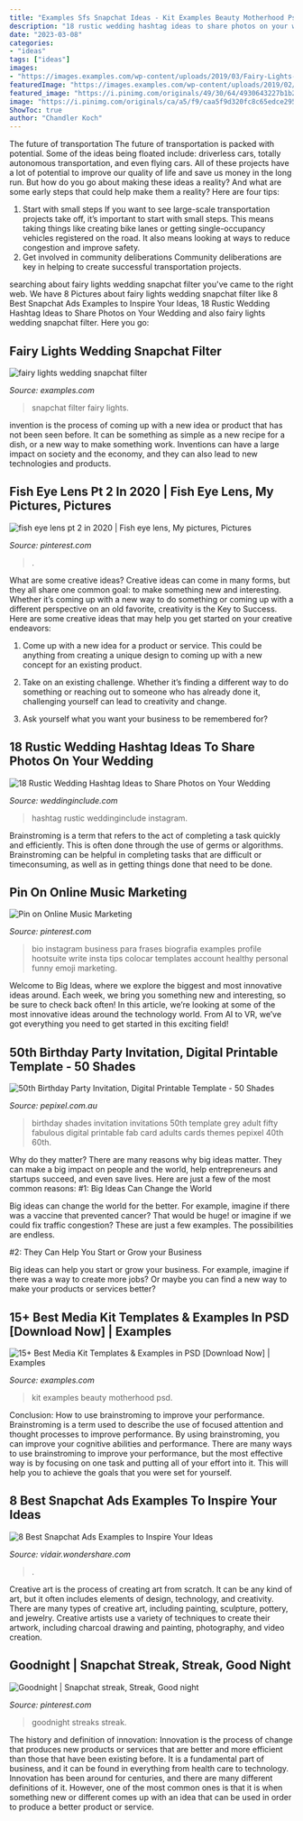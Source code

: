 ```yaml
---
title: "Examples Sfs Snapchat Ideas - Kit Examples Beauty Motherhood Psd"
description: "18 rustic wedding hashtag ideas to share photos on your wedding"
date: "2023-03-08"
categories:
- "ideas"
tags: ["ideas"]
images:
- "https://images.examples.com/wp-content/uploads/2019/03/Fairy-Lights-Wedding-Snapchat-Filter.jpg"
featuredImage: "https://images.examples.com/wp-content/uploads/2019/02/Beauty-and-Motherhood-Blog-Youtube-Media-Kit.jpg"
featured_image: "https://i.pinimg.com/originals/49/30/64/4930643227b1b2bbce5aec86db84f30f.png"
image: "https://i.pinimg.com/originals/ca/a5/f9/caa5f9d320fc8c65edce2958f84a1d76.jpg"
ShowToc: true
author: "Chandler Koch"
---
```



The future of transportation
The future of transportation is packed with potential. Some of the ideas being floated include: driverless cars, totally autonomous transportation, and even flying cars. All of these projects have a lot of potential to improve our quality of life and save us money in the long run. But how do you go about making these ideas a reality? And what are some early steps that could help make them a reality? Here are four tips: 
1. Start with small steps 
If you want to see large-scale transportation projects take off, it’s important to start with small steps. This means taking things like creating bike lanes or getting single-occupancy vehicles registered on the road. It also means looking at ways to reduce congestion and improve safety. 
2. Get involved in community deliberations 
Community deliberations are key in helping to create successful transportation projects.

	

		
searching about fairy lights wedding snapchat filter you've came to the right web. We have 8 Pictures about fairy lights wedding snapchat filter like 8 Best Snapchat Ads Examples to Inspire Your Ideas, 18 Rustic Wedding Hashtag Ideas to Share Photos on Your Wedding and also fairy lights wedding snapchat filter. Here you go:
		
    
## Fairy Lights Wedding Snapchat Filter

<img loading=lazy src="https://images.examples.com/wp-content/uploads/2019/03/Fairy-Lights-Wedding-Snapchat-Filter.jpg" onerror="this.onerror=null;this.src='https://tse4.mm.bing.net/th?id=OIP.8ksp_BxiB9ksMUyRfXFtkwHaIp&amp;pid=15.1';" alt="fairy lights wedding snapchat filter">

_Source: examples.com_

>snapchat filter fairy lights. 

	

invention is the process of coming up with a new idea or product that has not been seen before. It can be something as simple as a new recipe for a dish, or a new way to make something work. Inventions can have a large impact on society and the economy, and they can also lead to new technologies and products.

    
## Fish Eye Lens Pt 2 In 2020 | Fish Eye Lens, My Pictures, Pictures

<img loading=lazy src="https://i.pinimg.com/originals/ca/a5/f9/caa5f9d320fc8c65edce2958f84a1d76.jpg" onerror="this.onerror=null;this.src='https://tse4.mm.bing.net/th?id=OIP.TDXo-H-5lfqbQUdK-8UWEgHaJ4&amp;pid=15.1';" alt="fish eye lens pt 2 in 2020 | Fish eye lens, My pictures, Pictures">

_Source: pinterest.com_

>. 

	

What are some creative ideas?
Creative ideas can come in many forms, but they all share one common goal: to make something new and interesting. Whether it’s coming up with a new way to do something or coming up with a different perspective on an old favorite, creativity is the Key to Success. Here are some creative ideas that may help you get started on your creative endeavors: 
1. Come up with a new idea for a product or service. This could be anything from creating a unique design to coming up with a new concept for an existing product.

2. Take on an existing challenge. Whether it’s finding a different way to do something or reaching out to someone who has already done it, challenging yourself can lead to creativity and change.

3. Ask yourself what you want your business to be remembered for?

    
## 18 Rustic Wedding Hashtag Ideas To Share Photos On Your Wedding

<img loading=lazy src="https://www.weddinginclude.com/wp-content/uploads/2017/03/wedding-hashtag-ideas-with-instagram-600x900.jpg" onerror="this.onerror=null;this.src='https://tse2.mm.bing.net/th?id=OIP.th-dCJhGCPOge96gYha1pwHaLH&amp;pid=15.1';" alt="18 Rustic Wedding Hashtag Ideas to Share Photos on Your Wedding">

_Source: weddinginclude.com_

>hashtag rustic weddinginclude instagram. 

	

Brainstroming is a term that refers to the act of completing a task quickly and efficiently. This is often done through the use of germs or algorithms. Brainstroming can be helpful in completing tasks that are difficult or timeconsuming, as well as in getting things done that need to be done.

    
## Pin On Online Music Marketing

<img loading=lazy src="https://i.pinimg.com/736x/b0/c9/26/b0c926b7fced418e88bdd6dcb39a30ba.jpg" onerror="this.onerror=null;this.src='https://tse4.mm.bing.net/th?id=OIP.C4T__Dqf9_QmwiiQOTWz2wHaMx&amp;pid=15.1';" alt="Pin on Online Music Marketing">

_Source: pinterest.com_

>bio instagram business para frases biografia examples profile hootsuite write insta tips colocar templates account healthy personal funny emoji marketing. 

	

Welcome to Big Ideas, where we explore the biggest and most innovative ideas around. Each week, we bring you something new and interesting, so be sure to check back often! In this article, we’re looking at some of the most innovative ideas around the technology world. From AI to VR, we’ve got everything you need to get started in this exciting field!

    
## 50th Birthday Party Invitation, Digital Printable Template - 50 Shades

<img loading=lazy src="http://cdn2.shopify.com/s/files/1/1184/3700/products/A319_BDAY_50SHADESOFFAB_wv_1024x1024.png?v=1544588357" onerror="this.onerror=null;this.src='https://tse4.mm.bing.net/th?id=OIP.uoQJELeBjllWGZcjWscxOgHaLH&amp;pid=15.1';" alt="50th Birthday Party Invitation, Digital Printable Template - 50 Shades">

_Source: pepixel.com.au_

>birthday shades invitation invitations 50th template grey adult fifty fabulous digital printable fab card adults cards themes pepixel 40th 60th. 

	

Why do they matter?
There are many reasons why big ideas matter. They can make a big impact on people and the world, help entrepreneurs and startups succeed, and even save lives. Here are just a few of the most common reasons:
#1: Big Ideas Can Change the World

Big ideas can change the world for the better. For example, imagine if there was a vaccine that prevented cancer? That would be huge! or imagine if we could fix traffic congestion? These are just a few examples. The possibilities are endless.

#2: They Can Help You Start or Grow your Business

Big ideas can help you start or grow your business. For example, imagine if there was a way to create more jobs? Or maybe you can find a new way to make your products or services better?

    
## 15+ Best Media Kit Templates &amp; Examples In PSD [Download Now] | Examples

<img loading=lazy src="https://images.examples.com/wp-content/uploads/2019/02/Beauty-and-Motherhood-Blog-Youtube-Media-Kit.jpg" onerror="this.onerror=null;this.src='https://tse2.mm.bing.net/th?id=OIP.L_-v2ocgA0i10_PJN43laAHaI4&amp;pid=15.1';" alt="15+ Best Media Kit Templates &amp; Examples in PSD [Download Now] | Examples">

_Source: examples.com_

>kit examples beauty motherhood psd. 

	

Conclusion: How to use brainstroming to improve your performance.
Brainstroming is a term used to describe the use of focused attention and thought processes to improve performance. By using brainstroming, you can improve your cognitive abilities and performance. There are many ways to use brainstroming to improve your performance, but the most effective way is by focusing on one task and putting all of your effort into it. This will help you to achieve the goals that you were set for yourself.

    
## 8 Best Snapchat Ads Examples To Inspire Your Ideas

<img loading=lazy src="https://images.wondershare.com/vidair/images/blog/video-ads/mls-snapchat-takeover-04.jpg" onerror="this.onerror=null;this.src='https://tse2.mm.bing.net/th?id=OIP.RREq_KVk7DODw8y-cIxXywHaDu&amp;pid=15.1';" alt="8 Best Snapchat Ads Examples to Inspire Your Ideas">

_Source: vidair.wondershare.com_

>. 

	

Creative art is the process of creating art from scratch. It can be any kind of art, but it often includes elements of design, technology, and creativity. There are many types of creative art, including painting, sculpture, pottery, and jewelry. Creative artists use a variety of techniques to create their artwork, including charcoal drawing and painting, photography, and video creation.

    
## Goodnight | Snapchat Streak, Streak, Good Night

<img loading=lazy src="https://i.pinimg.com/originals/49/30/64/4930643227b1b2bbce5aec86db84f30f.png" onerror="this.onerror=null;this.src='https://tse4.mm.bing.net/th?id=OIP.YwPmeCiFxLwDYmwcr2uxFQHaNL&amp;pid=15.1';" alt="Goodnight | Snapchat streak, Streak, Good night">

_Source: pinterest.com_

>goodnight streaks streak. 

	

The history and definition of innovation:
Innovation is the process of change that produces new products or services that are better and more efficient than those that have been existing before. It is a fundamental part of business, and it can be found in everything from health care to technology. Innovation has been around for centuries, and there are many different definitions of it. However, one of the most common ones is that it is when something new or different comes up with an idea that can be used in order to produce a better product or service.

